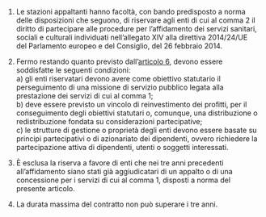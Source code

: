 1. Le stazioni appaltanti hanno facoltà, con bando predisposto a norma delle disposizioni che seguono, di riservare agli enti di cui al comma 2 il diritto di partecipare alle procedure per l’affidamento dei servizi sanitari, sociali e culturali individuati nell’allegato XIV alla direttiva 2014/24/UE del Parlamento europeo e del Consiglio, del 26 febbraio 2014.

2. Fermo restando quanto previsto dall’[articolo 6](/articolo-6/1), devono essere soddisfatte le seguenti condizioni: <br>a) gli enti riservatari devono avere come obiettivo statutario il perseguimento di una missione di servizio pubblico legata alla prestazione dei servizi di cui al comma 1; <br>b) deve essere previsto un vincolo di reinvestimento dei profitti, per il conseguimento degli obiettivi statutari o, comunque, una distribuzione o redistribuzione fondata su considerazioni partecipative; <br>c) le strutture di gestione o proprietà degli enti devono essere basate su principi partecipativi o di azionariato dei dipendenti, ovvero richiedere la partecipazione attiva di dipendenti, utenti o soggetti interessati.

3. È esclusa la riserva a favore di enti che nei tre anni precedenti all’affidamento siano stati già aggiudicatari di un appalto o di una concessione per i servizi di cui al comma 1, disposti a norma del presente articolo.
 
4. La durata massima del contratto non può superare i tre anni.
